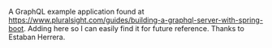A GraphQL example application found at https://www.pluralsight.com/guides/building-a-graphql-server-with-spring-boot.  Adding here so I can easily find it for future reference.  Thanks to Estaban Herrera.


